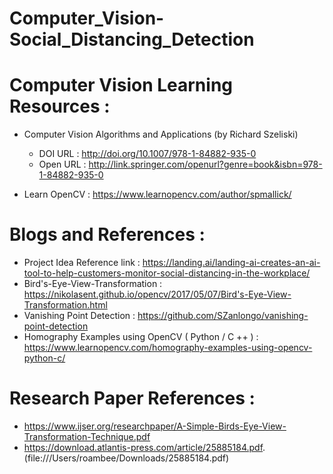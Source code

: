 # Computer_Vision-Social_Distancing_Detection

# Computer Vision Learning Resources : 
- Computer Vision Algorithms and Applications (by Richard Szeliski)
  - DOI URL : http://doi.org/10.1007/978-1-84882-935-0	
  - Open URL : http://link.springer.com/openurl?genre=book&isbn=978-1-84882-935-0

- Learn OpenCV : https://www.learnopencv.com/author/spmallick/

# Blogs and References : 
- Project Idea Reference link : https://landing.ai/landing-ai-creates-an-ai-tool-to-help-customers-monitor-social-distancing-in-the-workplace/ 
- Bird's-Eye-View-Transformation : https://nikolasent.github.io/opencv/2017/05/07/Bird's-Eye-View-Transformation.html
- Vanishing Point Detection : https://github.com/SZanlongo/vanishing-point-detection
- Homography Examples using OpenCV ( Python / C ++ ) : https://www.learnopencv.com/homography-examples-using-opencv-python-c/


# Research Paper References : 
- https://www.ijser.org/researchpaper/A-Simple-Birds-Eye-View-Transformation-Technique.pdf
- https://download.atlantis-press.com/article/25885184.pdf. (file:///Users/roambee/Downloads/25885184.pdf)


